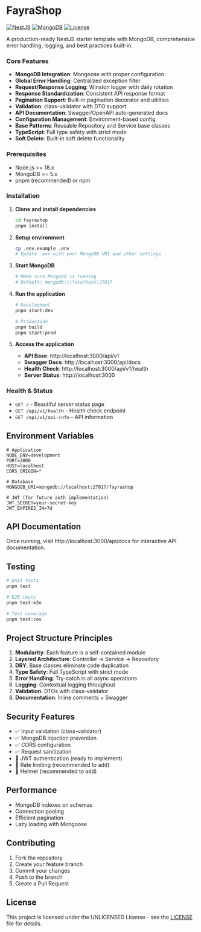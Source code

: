 # FayraShop

[![NestJS](https://img.shields.io/badge/NestJS-v10.0.0-red.svg)](https://nestjs.com/)
[![MongoDB](https://img.shields.io/badge/MongoDB-v5.0-green.svg)](https://www.mongodb.com/)
[![License](https://img.shields.io/badge/License-UNLICENSED-blue.svg)](LICENSE)

A production-ready NestJS starter template with MongoDB, comprehensive error handling, logging, and best practices built-in.

### Core Features
- **MongoDB Integration**: Mongoose with proper configuration
- **Global Error Handling**: Centralized exception filter
- **Request/Response Logging**: Winston logger with daily rotation
- **Response Standardization**: Consistent API response format
- **Pagination Support**: Built-in pagination decorator and utilities
- **Validation**: class-validator with DTO support
- **API Documentation**: Swagger/OpenAPI auto-generated docs
- **Configuration Management**: Environment-based config
- **Base Patterns**: Reusable Repository and Service base classes
- **TypeScript**: Full type safety with strict mode
- **Soft Delete**: Built-in soft delete functionality

### Prerequisites
- Node.js >= 18.x
- MongoDB >= 5.x
- pnpm (recommended) or npm

### Installation

1. **Clone and install dependencies**
   ```bash
   cd fayrashop
   pnpm install
   ```

2. **Setup environment**
   ```bash
   cp .env.example .env
   # Update .env with your MongoDB URI and other settings
   ```

3. **Start MongoDB**
   ```bash
   # Make sure MongoDB is running
   # Default: mongodb://localhost:27017
   ```

4. **Run the application**
   ```bash
   # Development
   pnpm start:dev

   # Production
   pnpm build
   pnpm start:prod
   ```

5. **Access the application**
   - **API Base**: http://localhost:3000/api/v1
   - **Swagger Docs**: http://localhost:3000/api/docs
   - **Health Check**: http://localhost:3000/api/v1/health
   - **Server Status**: http://localhost:3000

### Health & Status
- `GET /` - Beautiful server status page
- `GET /api/v1/health` - Health check endpoint
- `GET /api/v1/api-info` - API information


## Environment Variables
```env
# Application
NODE_ENV=development
PORT=3000
HOST=localhost
CORS_ORIGIN=*

# Database
MONGODB_URI=mongodb://localhost:27017/fayrashop

# JWT (for future auth implementation)
JWT_SECRET=your-secret-key
JWT_EXPIRES_IN=7d
```

## API Documentation

Once running, visit http://localhost:3000/api/docs for interactive API documentation.

## Testing

```bash
# Unit tests
pnpm test

# E2E tests
pnpm test:e2e

# Test coverage
pnpm test:cov
```

## Project Structure Principles

1. **Modularity**: Each feature is a self-contained module
2. **Layered Architecture**: Controller → Service → Repository
3. **DRY**: Base classes eliminate code duplication
4. **Type Safety**: Full TypeScript with strict mode
5. **Error Handling**: Try-catch in all async operations
6. **Logging**: Contextual logging throughout
7. **Validation**: DTOs with class-validator
8. **Documentation**: Inline comments + Swagger

## Security Features

- ✅ Input validation (class-validator)
- ✅ MongoDB injection prevention
- ✅ CORS configuration
- ✅ Request sanitization
- 🔄 JWT authentication (ready to implement)
- 🔄 Rate limiting (recommended to add)
- 🔄 Helmet (recommended to add)

## Performance

- MongoDB indexes on schemas
- Connection pooling
- Efficient pagination
- Lazy loading with Mongoose

## Contributing

1. Fork the repository
2. Create your feature branch
3. Commit your changes
4. Push to the branch
5. Create a Pull Request

## License
This project is licensed under the UNLICENSED License - see the [LICENSE](LICENSE) file for details.

